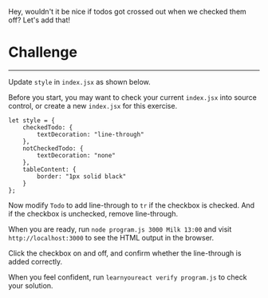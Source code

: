 Hey, wouldn't it be nice if todos got crossed out when we checked them off? Let's add that!

# Challenge
---

Update `style` in `index.jsx` as shown below.

Before you start, you may want to check your current `index.jsx` into source
control, or create a new `index.jsx` for this exercise.

```
let style = {
    checkedTodo: {
        textDecoration: "line-through"
    },
    notCheckedTodo: {
        textDecoration: "none"
    },
    tableContent: {
        border: "1px solid black"
    }
};
```

Now modify `Todo` to add line-through to `tr` if the checkbox is checked. And
if the checkbox is unchecked, remove line-through.

When you are ready, run `node program.js 3000 Milk 13:00` and visit
`http://localhost:3000` to see the HTML output in the browser.

Click the checkbox on and off, and confirm whether the line-through is added correctly.

When you feel confident, run `learnyoureact verify program.js` to check your solution.
